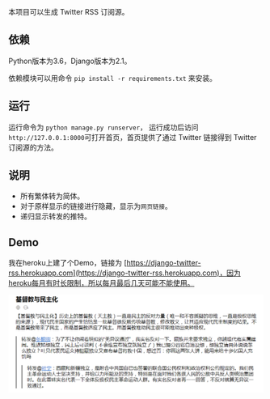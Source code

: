 
本项目可以生成 Twitter RSS 订阅源。

## 依赖

Python版本为3.6，Django版本为2.1。

依赖模块可以用命令 `pip install -r requirements.txt` 来安装。

## 运行

运行命令为 `python manage.py runserver`， 运行成功后访问 `http://127.0.0.1:8000`可打开首页，首页提供了通过 Twitter 链接得到 Twitter 订阅源的方法。


## 说明

- 所有繁体转为简体。
- 对于原样显示的链接进行隐藏，显示为`网页链接`。
- 递归显示转发的推特。

## Demo

我在heroku上建了个Demo，链接为 [https://django-twitter-rss.herokuapp.com](https://django-twitter-rss.herokuapp.com)，因为heroku每月有时长限制，所以每月最后几天可能不能使用。

![](static/images/递归显示.png)